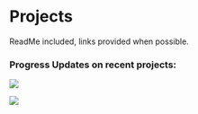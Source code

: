# Projects
ReadMe included, links provided when possible.

### Progress Updates on recent projects: 

![](https://progress-bar.dev/100/?title=Gmail_Python_Script)

![](https://progress-bar.dev/30/?title=BudgetTracker)
